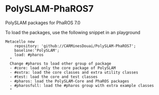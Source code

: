 # PolySLAM-PhaROS7
PolySLAM packages for PhaROS 7.0

To load the packages, use the following snippet in an playground

```Smalltalk
Metacello new
	repository: 'github://CARMinesDouai/PolySLAM-PhaROS7';
	baseline:'PolySLAM';
	load: #pharos
  "
  Change #pharos to load other group of package
  - #core: load only the core package of PolySLAM
  - #extra: load the core classes and extra utility classes
  - #test: load the core and test classes
  - #pharos: load the PolySLAM-Core and PhaROS packages
  - #pharosfull: load the #pharos group with extra example classes
  "
```
